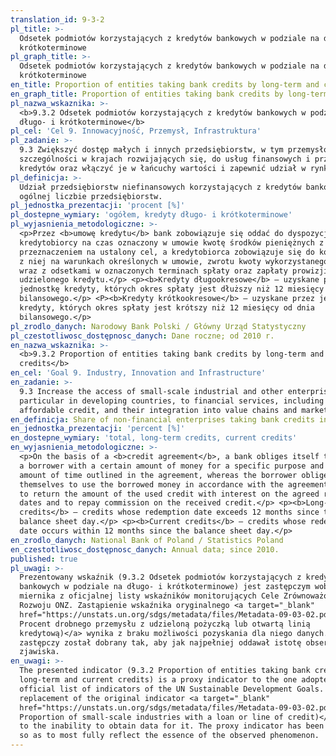 ```yaml
---
translation_id: 9-3-2
pl_title: >-
  Odsetek podmiotów korzystających z kredytów bankowych w podziale na długo- i
  krótkoterminowe
pl_graph_title: >-
  Odsetek podmiotów korzystających z kredytów bankowych w podziale na długo- i
  krótkoterminowe
en_title: Proportion of entities taking bank credits by long-term and current credits
en_graph_title: Proportion of entities taking bank credits by long-term and current credits
pl_nazwa_wskaznika: >-
  <b>9.3.2 Odsetek podmiotów korzystających z kredytów bankowych w podziale na
  długo- i krótkoterminowe</b>
pl_cel: 'Cel 9. Innowacyjność, Przemysł, Infrastruktura'
pl_zadanie: >-
  9.3 Zwiększyć dostęp małych i innych przedsiębiorstw, w tym przemysłowych, w
  szczególności w krajach rozwijających się, do usług finansowych i przystępnych
  kredytów oraz włączyć je w łańcuchy wartości i zapewnić udział w rynku.
pl_definicja: >-
  Udział przedsiębiorstw niefinansowych korzystających z kredytów bankowych w
  ogólnej liczbie przedsiębiorstw.
pl_jednostka_prezentacji: 'procent [%]'
pl_dostepne_wymiary: 'ogółem, kredyty długo- i krótkoterminowe'
pl_wyjasnienia_metodologiczne: >-
  <p>Przez <b>umowę kredytu</b> bank zobowiązuje się oddać do dyspozycji
  kredytobiorcy na czas oznaczony w umowie kwotę środków pieniężnych z
  przeznaczeniem na ustalony cel, a kredytobiorca zobowiązuje się do korzystania
  z niej na warunkach określonych w umowie, zwrotu kwoty wykorzystanego kredytu
  wraz z odsetkami w oznaczonych terminach spłaty oraz zapłaty prowizji od
  udzielonego kredytu.</p> <p><b>Kredyty długookresowe</b> – uzyskane przez
  jednostkę kredyty, których okres spłaty jest dłuższy niż 12 miesięcy od dnia
  bilansowego.</p> <P><b>Kredyty krótkookresowe</b> – uzyskane przez jednostkę
  kredyty, których okres spłaty jest krótszy niż 12 miesięcy od dnia
  bilansowego.</p>
pl_zrodlo_danych: Narodowy Bank Polski / Główny Urząd Statystyczny
pl_czestotliwosc_dostępnosc_danych: Dane roczne; od 2010 r.
en_nazwa_wskaznika: >-
  <b>9.3.2 Proportion of entities taking bank credits by long-term and current
  credits</b>
en_cel: 'Goal 9. Industry, Innovation and Infrastructure'
en_zadanie: >-
  9.3 Increase the access of small-scale industrial and other enterprises, in
  particular in developing countries, to financial services, including
  affordable credit, and their integration into value chains and markets
en_definicja: Share of non-financial enterprises taking bank credits in total enterprises.
en_jednostka_prezentacji: 'percent [%]'
en_dostepne_wymiary: 'total, long-term credits, current credits'
en_wyjasnienia_metodologiczne: >-
  <p>On the basis of a <b>credit agreement</b>, a bank obliges itself to provide
  a borrower with a certain amount of money for a specific purpose and specified
  amount of time outlined in the agreement, whereas the borrower obliges
  themselves to use the borrowed money in accordance with the agreement terms,
  to return the amount of the used credit with interest on the agreed redemption
  dates and to repay commission on the received credit.</p> <p><b>Long-term
  credits</b> – credits whose redemption date exceeds 12 months since the
  balance sheet day.</p> <p><b>Current credits</b> – credits whose redemption
  date occurs within 12 months since the balance sheet day.</p>
en_zrodlo_danych: National Bank of Poland / Statistics Poland
en_czestotliwosc_dostępnosc_danych: Annual data; since 2010.
published: true
pl_uwagi: >-
  Prezentowany wskaźnik (9.3.2 Odsetek podmiotów korzystających z kredytów
  bankowych w podziale na długo- i krótkoterminowe) jest zastępczym wobec
  miernika z oficjalnej listy wskaźników monitorujących Cele Zrównoważonego
  Rozwoju ONZ. Zastąpienie wskaźnika oryginalnego <a target="_blank"
  href="https://unstats.un.org/sdgs/metadata/files/Metadata-09-03-02.pdf">(9.3.2
  Procent drobnego przemysłu z udzieloną pożyczką lub otwartą linią
  kredytową)</a> wynika z braku możliwości pozyskania dla niego danych. Wskaźnik
  zastępczy został dobrany tak, aby jak najpełniej oddawał istotę obserwowanego
  zjawiska.
en_uwagi: >-
  The presented indicator (9.3.2 Proportion of entities taking bank credits by
  long-term and current credits) is a proxy indicator to the one adopted in the
  official list of indicators of the UN Sustainable Development Goals. The
  replacement of the original indicator <a target="_blank"
  href="https://unstats.un.org/sdgs/metadata/files/Metadata-09-03-02.pdf">(9.3.2
  Proportion of small-scale industries with a loan or line of credit)</a> is due
  to the inability to obtain data for it. The proxy indicator has been selected
  so as to most fully reflect the essence of the observed phenomenon.
---
```

